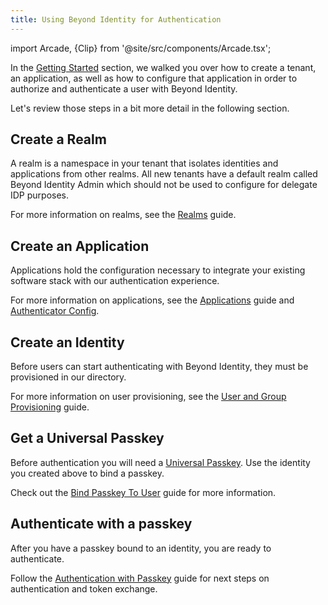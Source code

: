 ```yaml
---
title: Using Beyond Identity for Authentication
---
```


import Arcade, {Clip} from '@site/src/components/Arcade.tsx';

In the [Getting Started](./getting-started) section, we walked you over how to create a tenant, an application, as well as how to configure that application in order to authorize and authenticate a user with Beyond Identity.

Let's review those steps in a bit more detail in the following section.

## Create a Realm

A realm is a namespace in your tenant that isolates identities and applications from other realms. All new tenants have a default realm called Beyond Identity Admin which should not be used to configure for delegate IDP purposes.

For more information on realms, see the [Realms](./workflows/realms) guide.

<Arcade clip={Clip.CreateRealm} />

## Create an Application

Applications hold the configuration necessary to integrate your existing software stack with our authentication experience.

For more information on applications, see the [Applications](./workflows/applications) guide and [Authenticator Config](./platform-overview/authenticator-config).



<Arcade clip={Clip.CreateApplication} />

## Create an Identity

Before users can start authenticating with Beyond Identity, they must be provisioned in our directory.

For more information on user provisioning, see the [User and Group Provisioning](./workflows/user-provisioning) guide.

<Arcade clip={Clip.CreateIdentity} />

## Get a Universal Passkey

Before authentication you will need a [Universal Passkey](./platform-overview/what-are-passkeys). Use the identity you created above to bind a passkey.


Check out the [Bind Passkey To User](./workflows/bind-passkey) guide for more information.

## Authenticate with a passkey

After you have a passkey bound to an identity, you are ready to authenticate.

Follow the [Authentication with Passkey](./workflows/authentication) guide for next steps on authentication and token exchange.
